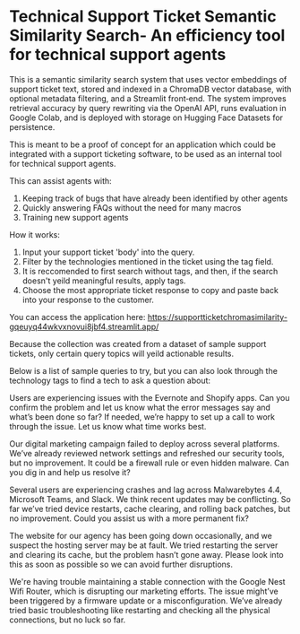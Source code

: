# Technical Support Ticket Semantic Similarity Search- An efficiency tool for technical support agents
This is a semantic similarity search system that uses vector embeddings of support ticket text, stored and indexed in a ChromaDB vector database, with optional metadata filtering, and a Streamlit front‑end.
The system improves retrieval accuracy by query rewriting via the OpenAI API, runs evaluation in Google Colab, and is deployed with storage on Hugging Face Datasets for persistence.

This is meant to be a proof of concept for an application which could be integrated with a support ticketing software, to be used as an internal tool for technical support agents. 

This can assist agents with:
1. Keeping track of bugs that have already been identified by other agents
2. Quickly answering FAQs without the need for many macros
3. Training new support agents
  
How it works:
1. Input your support ticket 'body' into the query.
2. Filter by the technologies mentioned in the ticket using the tag field.
3. It is reccomended to first search without tags, and then, if the search doesn't yeild meaningful results, apply tags.
4. Choose the most appropriate ticket response to copy and paste back into your response to the customer.

You can access the application here: https://supportticketchromasimilarity-gqeuyq44wkvxnovui8jbf4.streamlit.app/


Because the collection was created from a dataset of sample support tickets, only certain query topics will yeild actionable results.

Below is a list of sample queries to try, but you can also look through the technology tags to find a tech to ask a question about:

  Users are experiencing issues with the Evernote and Shopify apps. Can you confirm the problem and let us know what the error messages say and what’s been done so far? If needed, we’re happy to set up a call to work through the issue. Let us know what time works best.

  Our digital marketing campaign failed to deploy across several platforms. We’ve already reviewed network settings and refreshed our security tools, but no improvement. It could be a firewall rule or even hidden malware. Can you dig in and help us resolve it?

  Several users are experiencing crashes and lag across Malwarebytes 4.4, Microsoft Teams, and Slack. We think recent updates may be conflicting. So far we’ve tried device restarts, cache clearing, and rolling back patches, but no improvement. Could you assist us with a more permanent fix?

  The website for our agency has been going down occasionally, and we suspect the hosting server may be at fault. We tried restarting the server and clearing its cache, but the problem hasn’t gone away. Please look into this as soon as possible so we can avoid further disruptions.

We're having trouble maintaining a stable connection with the Google Nest Wifi Router, which is disrupting our marketing efforts. The issue might’ve been triggered by a firmware update or a misconfiguration. We’ve already tried basic troubleshooting like restarting and checking all the physical connections, but no luck so far.
  
  
